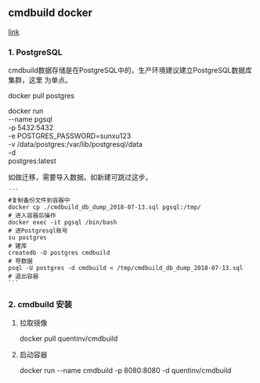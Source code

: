 ## cmdbuild docker

[link](https://wandouduoduo.github.io/articles/4fcc594d.html)

### 1. PostgreSQL

cmdbuild数据存储是在PostgreSQL中的，生产环境建议建立PostgreSQL数据库集群，这里
为单点。

docker pull postgres

docker run \
    --name pgsql \
    -p 5432:5432 \
    -e POSTGRES_PASSWORD=sunxu123 \
    -v /data/postgres:/var/lib/postgresql/data \
    -d \
    postgres:latest


如做迁移，需要导入数据。如新建可跳过这步。

    ```
    #复制备份文件到容器中
    docker cp ./cmdbuild_db_dump_2018-07-13.sql pgsql:/tmp/
    # 进入容器后操作
    docker exec -it pgsql /bin/bash
    # 进Postgresql账号
    su postgres
    # 建库
    createdb -O postgres cmdbuild
    # 导数据
    psql -U postgres -d cmdbuild < /tmp/cmdbuild_db_dump_2018-07-13.sql
    # 退出容器
    ```


### 2. cmdbuild 安装

1. 拉取镜像

    docker pull quentinv/cmdbuild

2. 启动容器

    docker run --name cmdbuild -p 8080:8080 -d quentinv/cmdbuild

